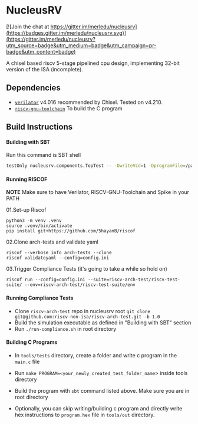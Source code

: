 # NucleusRV

[![Join the chat at https://gitter.im/merledu/nucleusrv](https://badges.gitter.im/merledu/nucleusrv.svg)](https://gitter.im/merledu/nucleusrv?utm_source=badge&utm_medium=badge&utm_campaign=pr-badge&utm_content=badge)

A chisel based riscv 5-stage pipelined cpu design, implementing 32-bit version of the ISA (incomplete).


## Dependencies

* [`verilator`](https://verilator.org/guide/latest/install.html) v4.016 recommended by Chisel. Tested on v4.210.
* [`riscv-gnu-toolchain`](https://github.com/riscv/riscv-gnu-toolchain) To build the C program


## Build Instructions

#### Building with SBT
Run this command is SBT shell
```bash
testOnly nucleusrv.components.TopTest -- -DwriteVcd=1 -DprogramFile=/path/to/instructions/hex
```

#### Running RISCOF
**NOTE** Make sure to have Verilator, RISCV-GNU-Toolchain and Spike in your PATH

01.Set-up Riscof
```
python3 -m venv .venv
source .venv/bin/activate
pip install git+https://github.com/5hayanB/riscof
```
02.Clone arch-tests and validate yaml
```
riscof --verbose info arch-tests --clone
riscof validateyaml --config=config.ini
```

03.Trigger Compliance Tests (it's going to take a while so hold on)
```
riscof run --config=config.ini --suite=riscv-arch-test/riscv-test-suite/ --env=riscv-arch-test/riscv-test-suite/env
```

#### Running Compliance Tests
* Clone `riscv-arch-test` repo in nucleusrv root `git clone git@github.com:riscv-non-isa/riscv-arch-test.git -b 1.0`
* Build the simulation executable as defined in "Building with SBT" section
* Run `./run-compliance.sh` in root directory

#### Building C Programs
* In `tools/tests` directory, create a folder and write c program in the `main.c` file
* Run `make PROGRAM=<your_newly_created_test_folder_name`> inside tools directory
* Build the program with `sbt` command listed above. Make sure you are in root directory

* Optionally, you can skip writing/building c program and directly write hex instructions to `program.hex` file in `tools/out` directory.
